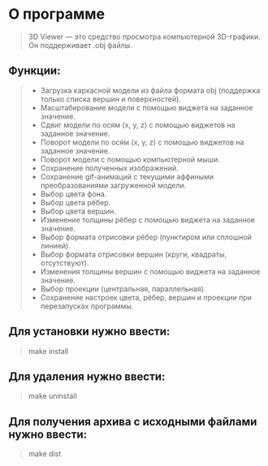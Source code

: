 # О программе
>3D Viewer — это средство просмотра компьютерной 3D-графики. Он поддерживает .obj файлы.
## Функции:
>* Загрузка каркасной модели из файла формата obj (поддержка только списка вершин и поверхностей).
>* Масштабирование модели с помощью виджета на заданное значение.
>* Сдвиг модели по осям (x, y, z) c помощью виджетов на заданное значение.
>* Поворот модели по осям (x, y, z) с помощью виджетов на заданное значение.
>* Поворот модели с помощью компьютерной мыши.
>* Сохранение полученных изображений.
>* Сохранение gif-анимаций с текущими аффиными преобразованиями загруженной модели.
>* Выбор цвета фона.
>* Выбор цвета рёбер.
>* Выбор цвета вершин.
>* Изменение толщины рёбер с помощью виджета на заданное значение.
>* Выбор формата отрисовки рёбер (пунктиром или сплошной линией).
>* Выбор формата отрисовки вершин (круги, квадраты, отсутствуют).
>* Изменения толщины вершин с помощью виджета на заданное значение.
>* Выбор проекции (центральная, параллельная).
>* Сохранение настроек цвета, рёбер, вершин и проекции при перезапусках программы.
## Для установки нужно ввести:
>make install
## Для удаления нужно ввести:
>make uninstall
## Для получения архива с исходными файлами нужно ввести:
>make dist
